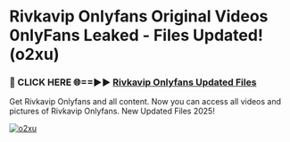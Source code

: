 # Rivkavip Onlyfans Original Videos 0nlyFans Leaked - Files Updated! (o2xu)

<h3>🔴 CLICK HERE 🌐==►► <a href="https://tinyurl.com/2m67pmp6" rel="nofollow">Rivkavip Onlyfans Updated Files</a></h3>

Get Rivkavip Onlyfans and all content. Now you can access all videos and pictures of Rivkavip Onlyfans. New Updated Files 2025!

[![o2xu](https://i.imgur.com/H4QAA4z.gif)](https://tinyurl.com/2m67pmp6)